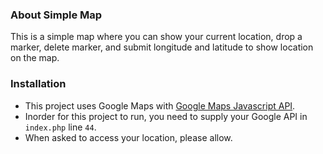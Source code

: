 ### About Simple Map
This is a simple map where you can show your current location, drop a marker, delete marker, and submit longitude and latitude to show location on the map.

### Installation
- This project uses Google Maps with [Google Maps Javascript API](https://developers.google.com/maps).
- Inorder for this project to run, you need to supply your Google API in `index.php` line `44`.
- When asked to access your location, please allow.

